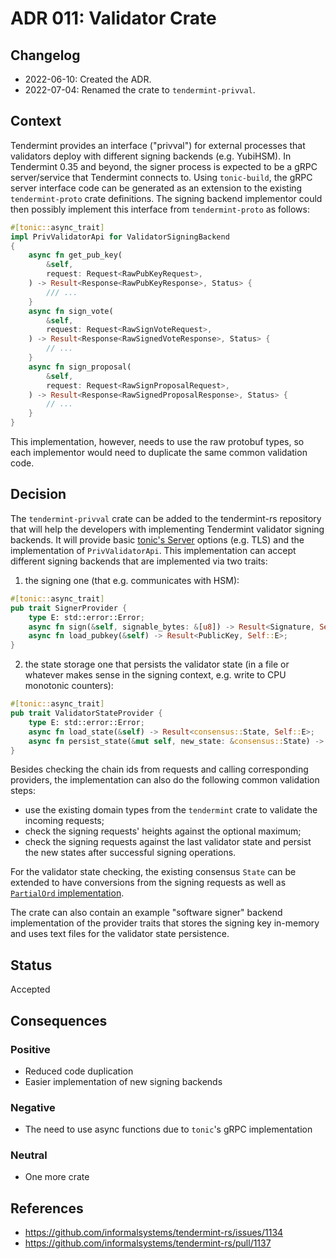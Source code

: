 # ADR 011: Validator Crate

## Changelog

* 2022-06-10: Created the ADR.
* 2022-07-04: Renamed the crate to `tendermint-privval`.

## Context

Tendermint provides an interface ("privval") for external processes
that validators deploy with different signing backends (e.g. YubiHSM).
In Tendermint 0.35 and beyond, the signer process is expected to be a gRPC server/service
that Tendermint connects to. Using `tonic-build`, the gRPC server interface
code can be generated as an extension to the existing `tendermint-proto` crate definitions.
The signing backend implementor could then possibly implement this interface 
from `tendermint-proto` as follows:

```rust
#[tonic::async_trait]
impl PrivValidatorApi for ValidatorSigningBackend
{
    async fn get_pub_key(
        &self,
        request: Request<RawPubKeyRequest>,
    ) -> Result<Response<RawPubKeyResponse>, Status> {
        /// ...
    }
    async fn sign_vote(
        &self,
        request: Request<RawSignVoteRequest>,
    ) -> Result<Response<RawSignedVoteResponse>, Status> {
        // ...
    }
    async fn sign_proposal(
        &self,
        request: Request<RawSignProposalRequest>,
    ) -> Result<Response<RawSignedProposalResponse>, Status> {
        // ...
    }
}
```

This implementation, however, needs to use the raw protobuf types,
so each implementor would need to duplicate the same common validation code.

## Decision

The `tendermint-privval` crate can be added to the tendermint-rs repository
that will help the developers with implementing Tendermint validator signing backends.
It will provide basic [tonic's Server](https://docs.rs/tonic/0.7.2/tonic/transport/struct.Server.html)
options (e.g. TLS) and the implementation of `PrivValidatorApi`. This implementation
can accept different signing backends that are implemented via two traits:

1. the signing one (that e.g. communicates with HSM):
```rust
#[tonic::async_trait]
pub trait SignerProvider {
    type E: std::error::Error;
    async fn sign(&self, signable_bytes: &[u8]) -> Result<Signature, Self::E>;
    async fn load_pubkey(&self) -> Result<PublicKey, Self::E>;
}
```

2. the state storage one that persists the validator state (in a file or whatever
makes sense in the signing context, e.g. write to CPU monotonic counters):

```rust
#[tonic::async_trait]
pub trait ValidatorStateProvider {
    type E: std::error::Error;
    async fn load_state(&self) -> Result<consensus::State, Self::E>;
    async fn persist_state(&mut self, new_state: &consensus::State) -> Result<(), Self::E>;
}
```

Besides checking the chain ids from requests and calling corresponding providers,
the implementation can also do the following common validation steps:

- use the existing domain types from the `tendermint` crate to validate the incoming requests;
- check the signing requests' heights against the optional maximum;
- check the signing requests against the last validator state and persist the new states after successful signing operations.

For the validator state checking, the existing consensus `State` can be extended to have
conversions from the signing requests as well as 
[`PartialOrd` implementation](https://github.com/iqlusioninc/tmkms/blob/main/src/chain/state.rs#L70).

The crate can also contain an example "software signer" backend implementation of the provider traits
that stores the signing key in-memory and uses text files for the validator state persistence.

## Status

Accepted

## Consequences

### Positive

* Reduced code duplication
* Easier implementation of new signing backends

### Negative

* The need to use async functions due to `tonic`'s gRPC implementation

### Neutral

* One more crate

## References

* https://github.com/informalsystems/tendermint-rs/issues/1134
* https://github.com/informalsystems/tendermint-rs/pull/1137
